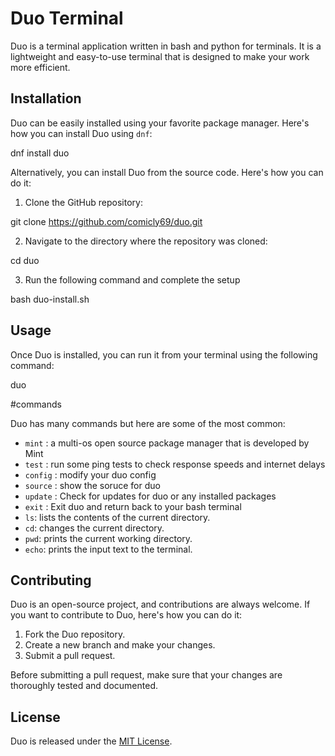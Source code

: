 # Duo Terminal

Duo is a terminal application written in bash and python for terminals. It is a lightweight and easy-to-use terminal that is designed to make your work more efficient.

## Installation

Duo can be easily installed using your favorite package manager. Here's how you can install Duo using `dnf`:

dnf install duo

Alternatively, you can install Duo from the source code. Here's how you can do it:

1. Clone the GitHub repository:

git clone https://github.com/comicly69/duo.git


2. Navigate to the directory where the repository was cloned:

cd duo

3. Run the following command and complete the setup

bash duo-install.sh


## Usage

Once Duo is installed, you can run it from your terminal using the following command:

duo

#commands

Duo has many commands but here are some of the most common:

- `mint` : a multi-os open source package manager that is developed by Mint 
- `test` : run some ping tests to check response speeds and internet delays
- `config` : modify your duo config
- `source` : show the soruce for duo
- `update` : Check for updates for duo or any installed packages
- `exit` : Exit duo and return back to your bash terminal
- `ls`: lists the contents of the current directory.
- `cd`: changes the current directory.
- `pwd`: prints the current working directory.
- `echo`: prints the input text to the terminal.

## Contributing

Duo is an open-source project, and contributions are always welcome. If you want to contribute to Duo, here's how you can do it:

1. Fork the Duo repository.
2. Create a new branch and make your changes.
3. Submit a pull request.

Before submitting a pull request, make sure that your changes are thoroughly tested and documented.

## License

Duo is released under the [MIT License](https://opensource.org/licenses/MIT).
